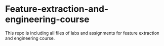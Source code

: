 # Feature-extraction-and-engineering-course
This repo is including all files of labs and assignments for feature extraction and engineering course. 
